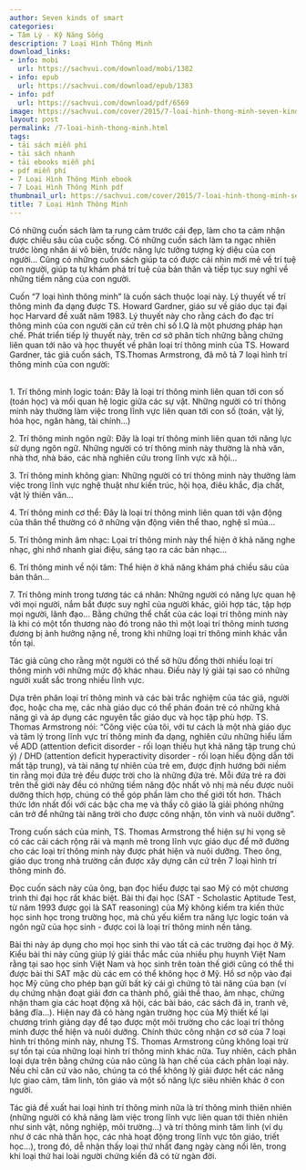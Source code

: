 ```yaml
---
author: Seven kinds of smart
categories:
- Tâm Lý - Kỹ Năng Sống
description: 7 Loại Hình Thông Minh
download_links:
- info: mobi
  url: https://sachvui.com/download/mobi/1382
- info: epub
  url: https://sachvui.com/download/epub/1383
- info: pdf
  url: https://sachvui.com/download/pdf/6569
image: https://sachvui.com/cover/2015/7-loai-hinh-thong-minh-seven-kinds-of-smart.jpg
layout: post
permalink: /7-loai-hinh-thong-minh.html
tags:
- tải sách miễn phí
- tải sách nhanh
- tải ebooks miễn phí
- pdf miễn phí
- 7 Loại Hình Thông Minh ebook
- 7 Loại Hình Thông Minh pdf
thumbnail_url: https://sachvui.com/cover/2015/7-loai-hinh-thong-minh-seven-kinds-of-smart.jpg
title: 7 Loại Hình Thông Minh
---
```


 <div class="item-desc text-justify"> <p>Có những cuốn sách làm ta rung cảm trước cái đẹp, làm cho ta cảm nhận được chiều sâu của cuộc sống. Có những cuốn sách làm ta ngạc nhiên trước lòng nhân ái vô biên, trước năng lực tưởng tượng kỳ diệu của con người… Cũng có những cuốn sách giúp ta có được cái nhìn mới mẻ về trí tuệ con người, giúp ta tự khám phá trí tuệ của bản thân và tiếp tục suy nghĩ về những tiềm năng của con người.</p><p>Cuốn “7 loại hình thông minh” là cuốn sách thuộc loại này. Lý thuyết về trí thông minh đa dạng được TS. Howard Gardner, giáo sư về giáo dục tại đại học Harvard đề xuất năm 1983. Lý thuyết này cho rằng cách đo đạc trí thông minh của con người căn cứ trên chỉ số I.Q là một phương pháp hạn chế. Phát triển tiếp lý thuyết này, trên cơ sở phân tích những bằng chứng liên quan tới não và học thuyết về phân loại trí thông minh của TS. Howard Gardner, tác giả cuốn sách, TS.Thomas Armstrong, đã mô tả 7 loại hình trí thông minh của con người:</p><p><br>1. Trí thông minh logic toán: Đây là loại trí thông minh liên quan tới con số (toán học) và mối quan hệ logic giữa các sự vật. Những người có trí thông minh này thường làm việc trong lĩnh vực liên quan tới con số (toán, vật lý, hóa học, ngân hàng, tài chính…)</p><p>2. Trí thông minh ngôn ngữ: Đây là loại trí thông minh liên quan tới năng lực sử dụng ngôn ngữ. Những người có trí thông minh này thường là nhà văn, nhà thơ, nhà báo, các nhà nghiên cứu trong lĩnh vực xã hội…</p><p>3. Trí thông minh không gian: Những người có trí thông minh này thường làm việc trong lĩnh vực nghệ thuật như kiến trúc, hội họa, điêu khắc, địa chất, vật lý thiên văn…</p><p>4. Trí thông minh cơ thể: Đây là loại trí thông minh liên quan tới vận động của thân thể thường có ở những vận động viên thể thao, nghệ sĩ múa…</p><p>5. Trí thông minh âm nhạc: Lọai trí thông minh này thể hiện ở khả năng nghe nhạc, ghi nhớ nhanh giai điệu, sáng tạo ra các bản nhạc…</p><p>6. Trí thông minh về nội tâm: Thể hiện ở khả năng khám phá chiều sâu của bản thân…</p><p>7. Trí thông minh trong tương tác cá nhân: Những người có năng lực quan hệ với mọi người, nắm bắt được suy nghĩ của người khác, giỏi hợp tác, tập hợp mọi người, lãnh đạo... Bằng chứng thể chất của các loại trí thông minh này là khi có một tổn thương nào đó trong não thì một loại trí thông minh tương đương bị ảnh hưởng nặng nề, trong khi những loại trí thông minh khác vẫn tồn tại.</p><p>Tác giả cũng cho rằng một người có thể sở hữu đồng thời nhiều loại trí thông minh với những mức độ khác nhau. Điều này lý giải tại sao có những người xuất sắc trong nhiều lĩnh vực.</p><p>Dựa trên phân loại trí thông minh và các bài trắc nghiệm của tác giả, người đọc, hoặc cha mẹ, các nhà giáo dục có thể phán đoán trẻ có những khả năng gì và áp dụng các nguyên tắc giáo dục và học tập phù hợp. TS. Thomas Armstrong nói: “Công việc của tôi, với tư cách là một nhà giáo dục và tâm lý trong lĩnh vực trí thông minh đa dạng, nghiên cứu những hiểu lầm về ADD (attention deficit disorder - rối loạn thiếu hụt khả năng tập trung chú ý) / DHD (attention deficit hyperactivity disorder - rối loạn hiếu động dẫn tới mất tập trung), và tài năng tự nhiên của trẻ em, được định hướng bởi niềm tin rằng mọi đứa trẻ đều được trời cho là những đứa trẻ. Mỗi đứa trẻ ra đời trên thế giới này đều có những tiềm năng độc nhất vô nhị mà nếu được nuôi dưỡng thích hợp, chúng có thể góp phần làm cho thế giới tốt hơn. Thách thức lớn nhất đối với các bậc cha mẹ và thầy cô giáo là giải phóng những cản trở để những tài năng trời cho được công nhận, tôn vinh và nuôi dưỡng”.</p><p>Trong cuốn sách của mình, TS. Thomas Armstrong thể hiện sự hi vọng sẽ có các cải cách rộng rãi và mạnh mẽ trong lĩnh vực giáo dục để mở đường cho các loại trí thông minh này được phát hiện và nuôi dưỡng. Theo ông, giáo dục trong nhà trường cần được xây dựng căn cứ trên 7 loại hình trí thông minh đó.</p><p>Đọc cuốn sách này của ông, bạn đọc hiểu được tại sao Mỹ có một chương trình thi đại học rất khác biệt. Bài thi đại học (SAT - Scholastic Aptitude Test, từ năm 1993 được gọi là SAT reasoning) của Mỹ không kiểm tra kiến thức học sinh học trong trường học, mà chủ yếu kiểm tra năng lực logic toán và ngôn ngữ của học sinh - được coi là loại trí thông minh nền tảng.</p><p>Bài thi này áp dụng cho mọi học sinh thi vào tất cả các trường đại học ở Mỹ. Kiểu bài thi này cũng giúp lý giải thắc mắc của nhiều phụ huynh Việt Nam rằng tại sao học sinh Việt Nam và học sinh trên toàn thế giới cũng có thể thi được bài thi SAT mặc dù các em có thể không học ở Mỹ. Hồ sơ nộp vào đại học Mỹ cũng cho phép bạn gửi bất kỳ cái gì chứng tỏ tài năng của bạn (ví dụ chứng nhận đoạt giải đơn ca thành phố, giải thể thao, âm nhạc, chứng nhận tham gia các hoạt động xã hội, các bài báo, các sách đã in, tranh vẽ, băng đĩa…). Hiện nay đã có hàng ngàn trường học của Mỹ thiết kế lại chương trình giảng dạy để tạo được một môi trường cho các loại trí thông minh được thể hiện và nuôi dưỡng. Chính thức công nhận cơ sở của 7 loại hình trí thông minh này, nhưng TS. Thomas Armstrong cũng không loại trừ sự tồn tại của những loại hình trí thông minh khác nữa. Tuy nhiên, cách phân loại dựa trên bằng chứng của não cũng là hạn chế của cách phân loại này. Nếu chỉ căn cứ vào não, chúng ta có thể không lý giải được hết các năng lực giao cảm, tâm linh, tôn giáo và một số năng lực siêu nhiên khác ở con người.</p><p>Tác giả đề xuất hai loại hình trí thông minh nữa là trí thông minh thiên nhiên (những người có khả năng làm việc trong lĩnh vực liên quan tới thiên nhiên như sinh vật, nông nghiệp, môi trường…) và trí thông minh tâm linh (ví dụ như ở các nhà thần học, các nhà hoạt động trong lĩnh vực tôn giáo, triết học…), trong đó, dễ nhận thấy loại thứ nhất đang ngày càng nổi lên, trong khi loại thứ hai loài người chứng kiến đã có từ ngàn đời.</p> </div>